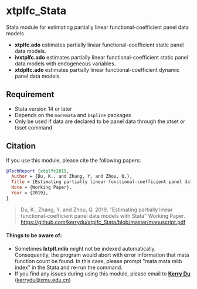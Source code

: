 # xtplfc_Stata
Stata module for estimating partially linear functional-coefficient panel data models

- **xtplfc.ado** estimates partially linear functional-coefficient static panel data models.
- **ivxtplfc.ado** estimates partially linear functional-coefficient static panel data models with endogeneous variables.
- **xtdplfc.ado** estimates partially linear functional-coefficient dynamic panel data models.


## Requirement 
- Stata version 14 or later
- Depends on the `moremata` and `bspline` packages
- Only be used if data are declared to be panel data through the xtset or tsset command



## Citation

If you use this module, please cite  the following papers:

```bibtex
@TechReport {xtplfc2019,
  Author = {Du, K., and Zhang, Y. and Zhou, Q.},
  Title = {Estimating partially linear functional-coefficient panel data models with Stata},
  Note = {Working Paper},
  Year = {2019},
}
```

> Du, K., Zhang, Y. and Zhou, Q. 2019. "Estimating partially linear functional-coefficient panel data models with Stata"
> Working Paper.
> https://github.com/kerrydu/xtplfc_Stata/blob/master/manuscript.pdf



####  Things to be aware of:
- Sometimes **lxtplf.mlib** might not be indexed automatically. Consequently, the program would abort with error information that mata function count be found. In this case, please prompt "mata mata mlib index" in the Stata and re-run the command. 
- If you find any issues during using this module, please email to [**Kerry Du**](https://kerrydu.github.io/) (kerrydu@xmu.edu.cn)
